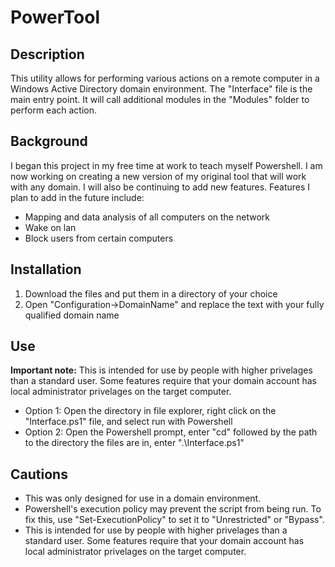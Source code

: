 # PowerTool
<h2>Description</h2>
This utility allows for performing various actions on a remote computer in a Windows Active Directory domain environment. The "Interface" file is the main entry point. It will call additional modules in the "Modules" folder to perform each action.
<h2>Background</h2>
I began this project in my free time at work to teach myself Powershell. I am now working on creating a new version of my original tool that will work with any domain. I will also be continuing to add new features.
Features I plan to add in the future include:
<ul>
<li>Mapping and data analysis of all computers on the network</li>
<li>Wake on lan</li>
<li>Block users from certain computers</li>
</ul>
<h2>Installation</h2>
<ol>
<li>Download the files and put them in a directory of your choice</li>
<li>Open "Configuration->DomainName" and replace the text with your fully qualified domain name</li>
</ol>
<h2>Use</h2>
<b>Important note:</b> This is intended for use by people with higher privelages than a standard user. Some features require that your domain account has local administrator privelages on the target computer.
<ul>
<li>Option 1: Open the directory in file explorer, right click on the "Interface.ps1" file, and select run with Powershell</li>
<li>Option 2: Open the Powershell prompt, enter "cd" followed by the path to the directory the files are in, enter ".\Interface.ps1"</li>
</ul>
<h2>Cautions</h2>
<ul>
<li>This was only designed for use in a domain environment.</li>
<li>Powershell's execution policy may prevent the script from being run. To fix this, use "Set-ExecutionPolicy" to set it to "Unrestricted" or "Bypass".</li>
<li>This is intended for use by people with higher privelages than a standard user. Some features require that your domain account has local administrator privelages on the target computer.</li>
</ul>